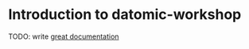 # Introduction to datomic-workshop

TODO: write [great documentation](http://jacobian.org/writing/great-documentation/what-to-write/)
